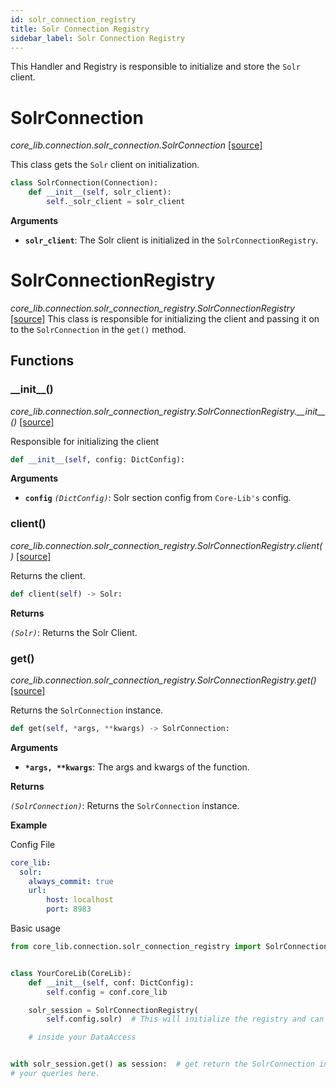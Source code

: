 ```yaml
---
id: solr_connection_registry
title: Solr Connection Registry
sidebar_label: Solr Connection Registry
---
```


This Handler and Registry is responsible to initialize and store the `Solr` client. 

# SolrConnection

*core_lib.connection.solr_connection.SolrConnection* [[source]](https://github.com/shay-te/core-lib/blob/058dead7fa30e1a2b4531f698da95c5380ca8d55/core_lib/connection/solr_connection.py#L6)

This class gets the `Solr` client on initialization.

```python
class SolrConnection(Connection):
    def __init__(self, solr_client):
        self._solr_client = solr_client
```
**Arguments**

- **`solr_client`**: The Solr client is initialized in the `SolrConnectionRegistry`.


# SolrConnectionRegistry

*core_lib.connection.solr_connection_registry.SolrConnectionRegistry* [[source]](https://github.com/shay-te/core-lib/blob/058dead7fa30e1a2b4531f698da95c5380ca8d55/core_lib/connection/solr_connection_registry.py#L9)
This class is responsible for initializing the client and passing it on to the `SolrConnection` in the `get()` method.

## Functions

### \_\_init\_\_()

*core_lib.connection.solr_connection_registry.SolrConnectionRegistry.\_\_init\_\_()* [[source]](https://github.com/shay-te/core-lib/blob/058dead7fa30e1a2b4531f698da95c5380ca8d55/core_lib/connection/solr_connection_registry.py#L10)

Responsible for initializing the client

```python
def __init__(self, config: DictConfig):
```

**Arguments**

- **`config`** *`(DictConfig)`*: Solr section config from `Core-Lib's` config.

### client()

*core_lib.connection.solr_connection_registry.SolrConnectionRegistry.client()* [[source]](https://github.com/shay-te/core-lib/blob/058dead7fa30e1a2b4531f698da95c5380ca8d55/core_lib/connection/solr_connection_registry.py#L16)

Returns the client.

```python
def client(self) -> Solr:
```

**Returns**

*`(Solr)`*: Returns the Solr Client.

### get()

*core_lib.connection.solr_connection_registry.SolrConnectionRegistry.get()* [[source]](https://github.com/shay-te/core-lib/blob/058dead7fa30e1a2b4531f698da95c5380ca8d55/core_lib/connection/solr_connection_registry.py#L16)

Returns the `SolrConnection` instance.

```python
def get(self, *args, **kwargs) -> SolrConnection:
```

**Arguments**

- __`*args, **kwargs`__: The args and kwargs of the function.

**Returns**

*`(SolrConnection)`*: Returns the `SolrConnection` instance.

**Example**

Config File

```yaml
core_lib:
  solr:
    always_commit: true
    url:
        host: localhost
        port: 8983
```
Basic usage

```python
from core_lib.connection.solr_connection_registry import SolrConnectionRegistry


class YourCoreLib(CoreLib):
    def __init__(self, conf: DictConfig):
        self.config = conf.core_lib

    solr_session = SolrConnectionRegistry(
        self.config.solr)  # This will initialize the registry and can be further passed on to any DataAccess

    # inside your DataAccess


with solr_session.get() as session:  # get return the SolrConnection instance and with satement calls the __enter__ method
# your queries here.

```
